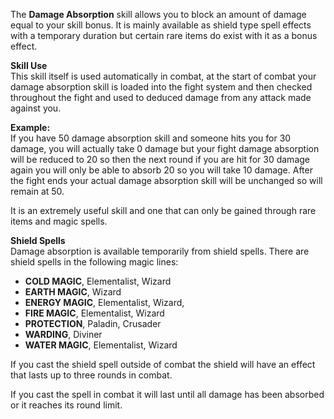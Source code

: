 The **Damage Absorption** skill allows you to block an amount of damage equal to your skill bonus. It is mainly available as shield type spell effects with a temporary duration but certain rare items do exist with it as a bonus effect.

**Skill Use**  
This skill itself is used automatically in combat, at the start of combat your damage absorption skill is loaded into the fight system and then checked throughout the fight and used to deduced damage from any attack made against you.

**Example:**  
If you have 50 damage absorption skill and someone hits you for 30 damage, you will actually take 0 damage but your fight damage absorption will be reduced to 20 so then the next round if you are hit for 30 damage again you will only be able to absorb 20 so you will take 10 damage. After the fight ends your actual damage absorption skill will be unchanged so will remain at 50.

It is an extremely useful skill and one that can only be gained through rare items and magic spells.

**Shield Spells**  
Damage absorption is available temporarily from shield spells. There are shield spells in the following magic lines:

*   **COLD MAGIC**, Elementalist, Wizard
*   **EARTH MAGIC**, Wizard
*   **ENERGY MAGIC**, Elementalist, Wizard,
*   **FIRE MAGIC**, Elementalist, Wizard
*   **PROTECTION**, Paladin, Crusader
*   **WARDING**, Diviner
*   **WATER MAGIC**, Elementalist, Wizard

If you cast the shield spell outside of combat the shield will have an effect that lasts up to three rounds in combat.

If you cast the spell in combat it will last until all damage has been absorbed or it reaches its round limit.